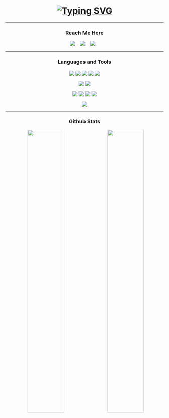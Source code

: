 ### <h1 align="center"> [![Typing SVG](https://readme-typing-svg.herokuapp.com?color=F7F7F7&size=40&center=true&vCenter=true&width=1000&height=50&lines=Hi+%F0%9F%91%8B+I'm+Darahaas)](https://git.io/typing-svg) </h1>

-----
### <h3 align="center">Reach Me Here</h3>
<p align="center">
  <a target=_blank href="mailto:darahaas15@gmail.com"><img src="https://img.icons8.com/color/50/000000/gmail-new.png"/></a>&nbsp;&nbsp;&nbsp;
  <a href="https://www.instagram.com/darahaas15/" target="blank"><img src="https://img.icons8.com/fluency/48/000000/instagram-new.png"/></a>&nbsp;&nbsp;&nbsp;
  <a href="www.linkedin.com/in/darahaas15" target="blank"><img src="https://img.icons8.com/fluency/48/000000/linkedin.png"/></a>&nbsp;&nbsp;&nbsp;
</p>

-----

### <h3 align="center">Languages and Tools</h3>

<p align="center">
<img src="https://img.icons8.com/color/48/000000/html-5--v1.png"/>
<img src="https://img.icons8.com/color/48/000000/css3.png"/>
<img src="https://img.icons8.com/color/48/000000/sass.png"/>
<img src="https://img.icons8.com/color/48/000000/javascript.png"/>
<img src="https://img.icons8.com/office/48/000000/react.png"/>
</p>

<p align="center">
<img src="https://img.icons8.com/color/48/000000/nodejs.png"/>
<img src="https://img.icons8.com/color/48/000000/mongodb.png"/>
</p>

<p align="center">
<img src="https://img.icons8.com/color/48/000000/c-programming.png"/>
<img src="https://img.icons8.com/color/48/000000/c-plus-plus-logo.png"/>
<img src="https://img.icons8.com/color/48/000000/python.png"/>
<img src="https://img.icons8.com/color/48/000000/java-coffee-cup-logo--v1.png"/>
</p>
<p align="center"><img src="https://github-readme-stats.vercel.app/api/top-langs/?username=darahaas15&theme=nightowl"></p>

-----

### <h3 align="center">Github Stats</h3>
<p align="center">
<img  src="https://github-readme-stats.vercel.app/api?username=darahaas15&show_icons=true&hide_border=false&theme=nightowl&count_private=true" width="48%" align="right" >
<img  src="https://github-readme-streak-stats.herokuapp.com/?user=darahaas15&theme=nightowl" width="48%" >
</p>

